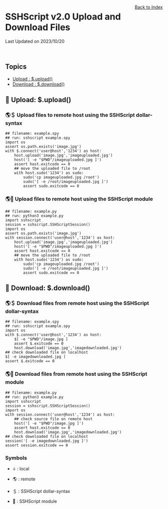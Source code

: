 # SSHScript v2.0 Upload and Download Files

Last Updated on 2023/10/20

<div style="text-align:right;position:relative;top:-140px"><a href="./index">Back to Index</a></div>

## Topics

* [Upload : $.upload()](#dollar-upload)
* [Download : $.download()](#dollar-download)


## 🔵 <a name="dollar-upload"></a>Upload: $.upload()

### 🌎＄ Upload files to remote host using the SSHScript dollar-syntax
```
## filename: example.spy
## run: sshscript example.spy
import os
assert os.path.exists('image.jpg')
with $.connect('user@host','1234') as host:
    host.upload('image.jpg','imageuploaded.jpg')
    host('[ -e "$PWD"/imageuploaded.jpg ]')
    assert host.exitcode == 0
    ## move the uploaded file to /root
    with host.sudo('1234') as sudo:
        sudo('cp imageuploaded.jpg /root')
        sudo('[ -e /root/imageuploaded.jpg ]')
        assert sudo.exitcode == 0
```

### 🌎🐍 Upload files to remote host using the SSHScript module

```
## filename: example.py
## run: python3 example.py
import sshscript
session = sshscript.SSHScriptSession()
import os
assert os.path.exists('image.jpg')
with session.connect('user@host','1234') as host:
    host.upload('image.jpg','imageuploaded.jpg')
    host('[ -e "$PWD"/imageuploaded.jpg ]')
    assert host.exitcode == 0
    ## move the uploaded file to /root
    with host.sudo('1234') as sudo:
        sudo('cp imageuploaded.jpg /root')
        sudo('[ -e /root/imageuploaded.jpg ]')
        assert sudo.exitcode == 0
```
## 🔵 <a name="dollar-download"></a>Download: $.download()

### 🌎＄ Download files from remote host using the SSHScript dollar-syntax
```
## filename: example.spy
## run: sshscript example.spy
import os
with $.connect('user@host','1234') as host:
    $[ -e "$PWD"/image.jpg ]
    assert $.exitcode == 0
    host.download('image.jpg','imagedownloaded.jpg')
## check downloaded file on localhost
$[ -e imagedownloaded.jpg ]
assert $.exitcode == 0
```

### 🌎🐍 Download files from remote host using the SSHScript module

```
## filename: example.py
## run: python3 example.py
import sshscript
session = sshscript.SSHScriptSession()
import os
with session.connect('user@host','1234') as host:
    ## check source file on remote host
    host('[ -e "$PWD"/image.jpg ]')
    assert host.exitcode == 0
    host.download('image.jpg','imagedownloaded.jpg')
## check downloaded file on localhost
session('[ -e imagedownloaded.jpg ]')
assert session.exitcode == 0
```

### Symbols

- ⏚ : local

- 🌎 : remote

- ＄ : SSHScript dollar-syntax

- 🐍  : SSHScript module